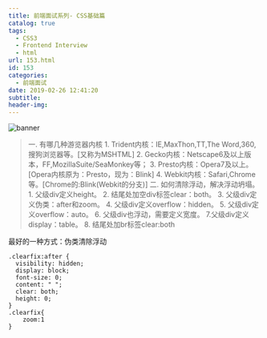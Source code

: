 ```yaml
---
title: 前端面试系列- CSS基础篇
catalog: true
tags:
  - CSS3
  - Frontend Interview
  - html
url: 153.html
id: 153
categories:
  - 前端面试
date: 2019-02-26 12:41:20
subtitle:
header-img:
---
```


![banner](http://pic.97uimg.com/back_pic/20/15/11/09/7a16651588b11b8555782f9f7751bcfd.jpg)

> 一. 有哪几种游览器内核 1\. Trident内核：IE,MaxThon,TT,The Word,360,搜狗浏览器等。\[又称为MSHTML\] 2. Gecko内核：Netscape6及以上版本，FF,MozillaSuite/SeaMonkey等； 3. Presto内核：Opera7及以上。\[Opera内核原为：Presto，现为：Blink\] 4. Webkit内核：Safari,Chrome等。\[Chrome的:Blink(Webkit的分支)\] 二. 如何清除浮动，解决浮动坍塌。 1. 父级div定义height。 2. 结尾处加空div标签clear：both。 3. 父级div定义伪类：after和zoom。 4. 父级div定义overflow：hidden。 5. 父级div定义overflow：auto。 6. 父级div也浮动，需要定义宽度。 7.父级div定义display：table。 8. 结尾处加br标签clear:both

最好的一种方式：伪类清除浮动

    .clearfix:after {
      visibility: hidden;
      display: block;
      font-size: 0;
      content: " ";
      clear: both;
      height: 0;
    }
    .clearfix{
        zoom:1
    }
